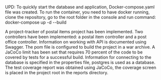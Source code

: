 UPD: 
To quickly start the database and application, Docker-compose.yaml file was created.
To run the container, you need to have docker running, clone the repository, go to the root folder in the console and run command: docker-compose up -d --build 

A project-tracker of postal items project has been implemented.
Two controllers have been implemented: a postal item controller and a post office controller.
Information on working with API is documented using Swagger.
The pom file is configured to build the project in a war archive.
A JaCoCo limit has been set that requires 70 percent of the code to be covered by tests for a successful build.
Information for connecting to the database is specified in the properties file, postgres is used as a database.
The test coverage report was obtained using JaCoCo, the coverage screen is placed in the project root in the reports directory.

